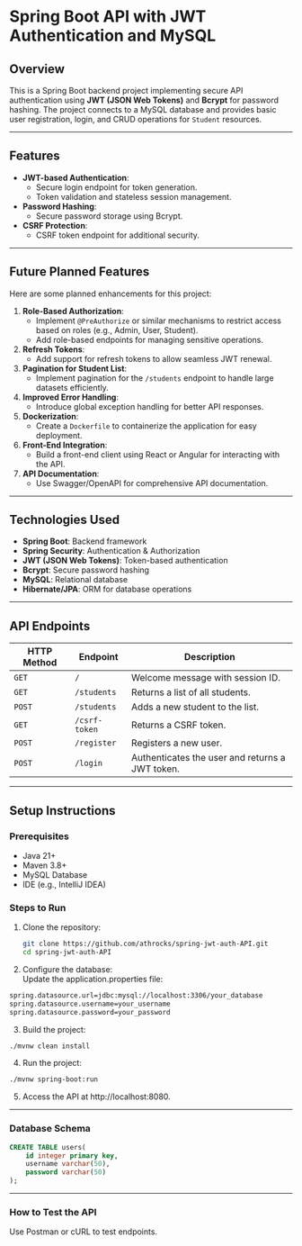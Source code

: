 # Spring Boot API with JWT Authentication and MySQL

## Overview
This is a Spring Boot backend project implementing secure API authentication using **JWT (JSON Web Tokens)** and **Bcrypt** for password hashing. The project connects to a MySQL database and provides basic user registration, login, and CRUD operations for `Student` resources.

---

## Features
- **JWT-based Authentication**:
  - Secure login endpoint for token generation.
  - Token validation and stateless session management.
- **Password Hashing**:
  - Secure password storage using Bcrypt.
- **CSRF Protection**:
  - CSRF token endpoint for additional security.

---

## Future Planned Features

Here are some planned enhancements for this project:
1. **Role-Based Authorization**:
   - Implement `@PreAuthorize` or similar mechanisms to restrict access based on roles (e.g., Admin, User, Student).
   - Add role-based endpoints for managing sensitive operations.
2. **Refresh Tokens**:
   - Add support for refresh tokens to allow seamless JWT renewal.
3. **Pagination for Student List**:
   - Implement pagination for the `/students` endpoint to handle large datasets efficiently.
4. **Improved Error Handling**:
   - Introduce global exception handling for better API responses.
5. **Dockerization**:
   - Create a `Dockerfile` to containerize the application for easy deployment.
6. **Front-End Integration**:
   - Build a front-end client using React or Angular for interacting with the API.
7. **API Documentation**:
   - Use Swagger/OpenAPI for comprehensive API documentation.

---

## Technologies Used
- **Spring Boot**: Backend framework
- **Spring Security**: Authentication & Authorization
- **JWT (JSON Web Tokens)**: Token-based authentication
- **Bcrypt**: Secure password hashing
- **MySQL**: Relational database
- **Hibernate/JPA**: ORM for database operations

---

## API Endpoints
| HTTP Method | Endpoint                | Description                                     |
|-------------|-------------------------|-------------------------------------------------|
| `GET`       | `/`                     | Welcome message with session ID.               |
| `GET`       | `/students`             | Returns a list of all students.                |
| `POST`      | `/students`             | Adds a new student to the list.                |
| `GET`       | `/csrf-token`           | Returns a CSRF token.                          |
| `POST`      | `/register`             | Registers a new user.                          |
| `POST`      | `/login`                | Authenticates the user and returns a JWT token.|

---

## Setup Instructions

### Prerequisites
- Java 21+
- Maven 3.8+
- MySQL Database
- IDE (e.g., IntelliJ IDEA)

### Steps to Run
1. Clone the repository:
   ```bash
   git clone https://github.com/athrocks/spring-jwt-auth-API.git
   cd spring-jwt-auth-API
   ```
   
2. Configure the database:  
Update the application.properties file:  
  ```bash
  spring.datasource.url=jdbc:mysql://localhost:3306/your_database
  spring.datasource.username=your_username
  spring.datasource.password=your_password
  ```

3. Build the project:  

  ```bash
  ./mvnw clean install
  ```

4. Run the project:

  ```bash
  ./mvnw spring-boot:run
  ```

5. Access the API at http://localhost:8080.

---

### Database Schema

  ```sql
  CREATE TABLE users(
  	  id integer primary key,
      username varchar(50),
      password varchar(50)
  );
  ```

---

### How to Test the API

Use Postman or cURL to test endpoints.


